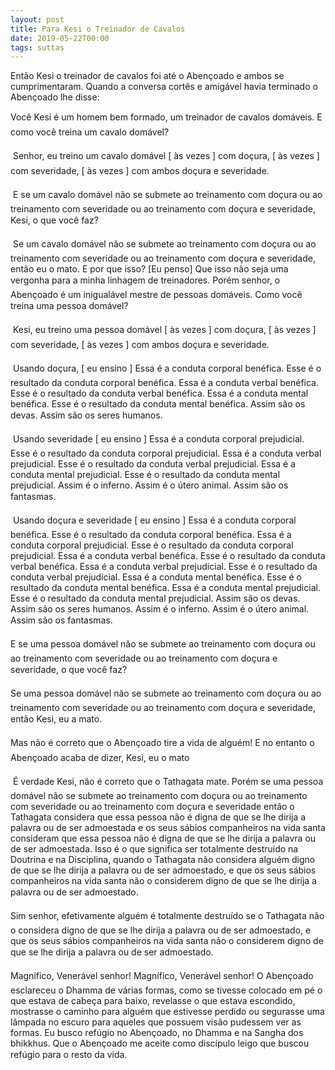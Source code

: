 ```yaml
---
layout: post
title: Para Kesi o Treinador de Cavalos
date: 2019-05-22T00:00
tags: suttas
---
```

Então Kesi o treinador de cavalos foi até o Abençoado e ambos se cumprimentaram. Quando a conversa cortês e amigável havia terminado o Abençoado lhe disse:

Você Kesi é um homem bem formado, um treinador de cavalos domáveis. E como você treina um cavalo domável?

 Senhor, eu treino um cavalo domável [ às vezes ] com doçura, [ às vezes ] com severidade, [ às vezes ] com ambos doçura e severidade.

 E se um cavalo domável não se submete ao treinamento com doçura ou ao treinamento com severidade ou ao treinamento com doçura e severidade, Kesi, o que você faz?

 Se um cavalo domável não se submete ao treinamento com doçura ou ao treinamento com severidade ou ao treinamento com doçura e severidade, então eu o mato. E por que isso? [Eu penso] Que isso não seja uma vergonha para a minha linhagem de treinadores. Porém senhor, o Abençoado é um inigualável mestre de pessoas domáveis. Como você treina uma pessoa domável?

 Kesi, eu treino uma pessoa domável [ às vezes ] com doçura, [ às vezes ] com severidade, [ às vezes ] com ambos doçura e severidade.

 Usando doçura, [ eu ensino ] Essa é a conduta corporal benéfica. Esse é o resultado da conduta corporal benéfica. Essa é a conduta verbal benéfica. Esse é o resultado da conduta verbal benéfica. Essa é a conduta mental benéfica. Esse é o resultado da conduta mental benéfica. Assim são os devas. Assim são os seres humanos.

 Usando severidade [ eu ensino ] Essa é a conduta corporal prejudicial. Esse é o resultado da conduta corporal prejudicial. Essa é a conduta verbal prejudicial. Esse é o resultado da conduta verbal prejudicial. Essa é a conduta mental prejudicial. Esse é o resultado da conduta mental prejudicial. Assim é o inferno. Assim é o útero animal. Assim são os fantasmas.

 Usando doçura e severidade [ eu ensino ] Essa é a conduta corporal benéfica. Esse é o resultado da conduta corporal benéfica. Essa é a conduta corporal prejudicial. Esse é o resultado da conduta corporal prejudicial. Essa é a conduta verbal benéfica. Esse é o resultado da conduta verbal benéfica. Essa é a conduta verbal prejudicial. Esse é o resultado da conduta verbal prejudicial. Essa é a conduta mental benéfica. Esse é o resultado da conduta mental benéfica. Essa é a conduta mental prejudicial. Esse é o resultado da conduta mental prejudicial. Assim são os devas. Assim são os seres humanos. Assim é o inferno. Assim é o útero animal. Assim são os fantasmas.

E se uma pessoa domável não se submete ao treinamento com doçura ou ao treinamento com severidade ou ao treinamento com doçura e severidade, o que você faz?

Se uma pessoa domável não se submete ao treinamento com doçura ou ao treinamento com severidade ou ao treinamento com doçura e severidade, então Kesi, eu a mato.

Mas não é correto que o Abençoado tire a vida de alguém! E no entanto o Abençoado acaba de dizer, Kesi, eu o mato

 É verdade Kesi, não é correto que o Tathagata mate. Porém se uma pessoa domável não se submete ao treinamento com doçura ou ao treinamento com severidade ou ao treinamento com doçura e severidade então o Tathagata considera que essa pessoa não é digna de que se lhe dirija a palavra ou de ser admoestada e os seus sábios companheiros na vida santa consideram que essa pessoa não é digna de que se lhe dirija a palavra ou de ser admoestada. Isso é o que significa ser totalmente destruído na Doutrina e na Disciplina, quando o Tathagata não considera alguém digno de que se lhe dirija a palavra ou de ser admoestado, e que os seus sábios companheiros na vida santa não o considerem digno de que se lhe dirija a palavra ou de ser admoestado.

Sim senhor, efetivamente alguém é totalmente destruído se o Tathagata não o considera digno de que se lhe dirija a palavra ou de ser admoestado, e que os seus sábios companheiros na vida santa não o considerem digno de que se lhe dirija a palavra ou de ser admoestado.

Magnífico, Venerável senhor! Magnífico, Venerável senhor! O Abençoado esclareceu o Dhamma de várias formas, como se tivesse colocado em pé o que estava de cabeça para baixo, revelasse o que estava escondido, mostrasse o caminho para alguém que estivesse perdido ou segurasse uma lâmpada no escuro para aqueles que possuem visão pudessem ver as formas. Eu busco refúgio no Abençoado, no Dhamma e na Sangha dos bhikkhus. Que o Abençoado me aceite como discípulo leigo que buscou refúgio para o resto da vida.

